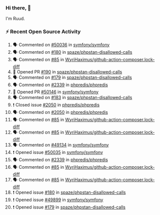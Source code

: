 ### Hi there, 👋

I'm Ruud.
 
### :zap: Recent Open Source Activity

<!--START_SECTION:activity-->
1. 🗣 Commented on [#50036](https://github.com/symfony/symfony/issues/50036) in [symfony/symfony](https://github.com/symfony/symfony)
2. 🗣 Commented on [#180](https://github.com/spaze/phpstan-disallowed-calls/issues/180) in [spaze/phpstan-disallowed-calls](https://github.com/spaze/phpstan-disallowed-calls)
3. 🗣 Commented on [#85](https://github.com/WyriHaximus/github-action-composer.lock-diff/issues/85) in [WyriHaximus/github-action-composer.lock-diff](https://github.com/WyriHaximus/github-action-composer.lock-diff)
4. 💪 Opened PR [#190](https://github.com/spaze/phpstan-disallowed-calls/pull/190) in [spaze/phpstan-disallowed-calls](https://github.com/spaze/phpstan-disallowed-calls)
5. 🗣 Commented on [#179](https://github.com/spaze/phpstan-disallowed-calls/issues/179) in [spaze/phpstan-disallowed-calls](https://github.com/spaze/phpstan-disallowed-calls)
6. 🗣 Commented on [#2339](https://github.com/phpredis/phpredis/issues/2339) in [phpredis/phpredis](https://github.com/phpredis/phpredis)
7. 💪 Opened PR [#50146](https://github.com/symfony/symfony/pull/50146) in [symfony/symfony](https://github.com/symfony/symfony)
8. 🗣 Commented on [#183](https://github.com/spaze/phpstan-disallowed-calls/issues/183) in [spaze/phpstan-disallowed-calls](https://github.com/spaze/phpstan-disallowed-calls)
9. ❗️ Closed issue [#2050](https://github.com/phpredis/phpredis/issues/2050) in [phpredis/phpredis](https://github.com/phpredis/phpredis)
10. 🗣 Commented on [#2050](https://github.com/phpredis/phpredis/issues/2050) in [phpredis/phpredis](https://github.com/phpredis/phpredis)
11. 🗣 Commented on [#85](https://github.com/WyriHaximus/github-action-composer.lock-diff/issues/85) in [WyriHaximus/github-action-composer.lock-diff](https://github.com/WyriHaximus/github-action-composer.lock-diff)
12. 🗣 Commented on [#85](https://github.com/WyriHaximus/github-action-composer.lock-diff/issues/85) in [WyriHaximus/github-action-composer.lock-diff](https://github.com/WyriHaximus/github-action-composer.lock-diff)
13. 🗣 Commented on [#49134](https://github.com/symfony/symfony/issues/49134) in [symfony/symfony](https://github.com/symfony/symfony)
14. ❗️ Opened issue [#50035](https://github.com/symfony/symfony/issues/50035) in [symfony/symfony](https://github.com/symfony/symfony)
15. 🗣 Commented on [#2339](https://github.com/phpredis/phpredis/issues/2339) in [phpredis/phpredis](https://github.com/phpredis/phpredis)
16. 🗣 Commented on [#85](https://github.com/WyriHaximus/github-action-composer.lock-diff/issues/85) in [WyriHaximus/github-action-composer.lock-diff](https://github.com/WyriHaximus/github-action-composer.lock-diff)
17. 🗣 Commented on [#85](https://github.com/WyriHaximus/github-action-composer.lock-diff/issues/85) in [WyriHaximus/github-action-composer.lock-diff](https://github.com/WyriHaximus/github-action-composer.lock-diff)
18. ❗️ Opened issue [#180](https://github.com/spaze/phpstan-disallowed-calls/issues/180) in [spaze/phpstan-disallowed-calls](https://github.com/spaze/phpstan-disallowed-calls)
19. ❗️ Opened issue [#49899](https://github.com/symfony/symfony/issues/49899) in [symfony/symfony](https://github.com/symfony/symfony)
20. ❗️ Opened issue [#179](https://github.com/spaze/phpstan-disallowed-calls/issues/179) in [spaze/phpstan-disallowed-calls](https://github.com/spaze/phpstan-disallowed-calls)
<!--END_SECTION:activity-->
